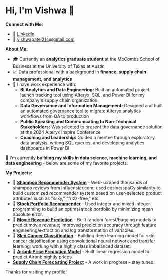 # Hi, I'm Vishwa 👋

**Connect with Me:**
- 🔗 [LinkedIn](https://www.linkedin.com/in/vishwa-patel)
- 📧 [vishwapatel214@gmail.com](mailto:vishwapatel214@gmail.com) 

**About Me:**
- 🎓 Currently an **analytics graduate student** at the McCombs School of Business at the University of Texas at Austin
- 📈 Data professional with a background in **finance, supply chain management, and analytics**
- 💼 I have work experience with:
  - **BI Analytics and Data Engineering:** Built an automated project launch tracking tool using Alteryx, SQL, and Power BI for my company's supply chain organization
  - **Data Governance and Information Management:** Designed and built an automated governance tool to migrate Alteryx analytics workflows from QA to production
  - **Public Speaking and Communicating to Non-Technical Stakeholders:** Was selected to present the data governance solution at the 2024 Alteryx Inspire Conference
  - **Coaching and Leadership:** Guided a mentee through exploratory data analysis, writing SQL queries, and developing analytics dashboards in Power BI

🌱 I'm currently **building my skills in data science, machine learning, and data engineering** - below are some of my favorite projects.

**My Projects:**
- 🔗 **[Shampoo Recommender System](link)** - Web-scraped thousands of shampoo reviews from Influenster.com; used cosine/spaCy similarity to build customized recommender system based on user-selected product attributes such as "silky," "frizz-free," etc.
- 🔗 **[Stock Portfolio Recommender](link)** - Used integer and mixed integer programming to build an optimal stock portfolio by minimizing mean absolute error.
- 🔗 **[Movie Revenue Prediction](link)** - Built random forest/bagging models to predict movie revenue; improved prediction accuracy through feature engineering/extraction and log transformation of variables.
- 🔗 **[Skin Cancer Classification](https://github.com/vishwapatel14/Skin-Cancer-Classification-Model.git)** - Building deep learning model for skin cancer classification using convolutional neural network and transfer learning; working with a highly class imbalanced dataset.
- 🔗 **[Airbnb Price Prediction Model](link)** - Built linear regression model to predict Airbnb nightly prices.
- **[Supply Chain Forecasting Project](https://github.com/ethanrwong/Supply-Chain-Analytics-Group-Project.git)** - A work in progress - stay tuned!

<!-- TODO: Add future projects here: supply chain project (fork Ethan repo), market basket analysis from marketing -->

Thanks for visiting my profile!
